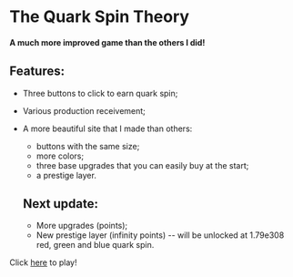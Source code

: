 # The Quark Spin Theory

#### A much more improved game than the others I did!

## Features:
* Three buttons to click to earn quark spin;
* Various production receivement;
* A more beautiful site that I made than others: 
  - buttons with the same size;
  - more colors;
  - three base upgrades that you can easily buy at the start;
  - a prestige layer.
  
  ## Next update:
  * More upgrades (points);
  * New prestige layer (infinity points) -- will be unlocked at 1.79e308 red, green and blue quark spin. 
 
  
 Click [here](https://deleteduser-0.github.io/the-quark-spin-theory/) to play!
